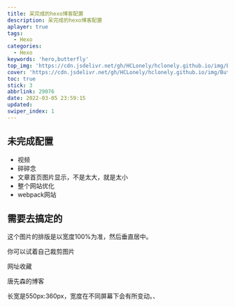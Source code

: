 ```yaml
---
title: 呆完成的hexo博客配置
description: 呆完成的hexo博客配置
aplayer: true
tags:
  - Hexo
categories:
  - Hexo
keywords: 'hero,butterfly'
top_img: 'https://cdn.jsdelivr.net/gh/HCLonely/hclonely.github.io/img/Butterfly/016.webp'
cover: 'https://cdn.jsdelivr.net/gh/HCLonely/hclonely.github.io/img/Butterfly/016.webp'
toc: true
stick: 3
abbrlink: 29076
date: 2022-03-05 23:59:15
updated:
swiper_index: 1
---
```


## 未完成配置

- 视频
- 碎碎念
- 文章首页图片显示，不是太大，就是太小
- 整个网站优化
- webpack网站



## 需要去搞定的

这个图片的排版是以宽度100%为准，然后垂直居中。

你可以试着自己裁剪图片

网址收藏

唐先森的博客

长宽是550px:360px，宽度在不同屏幕下会有所变动。、
